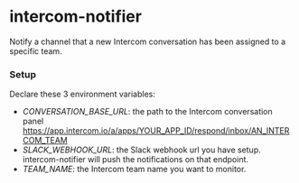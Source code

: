 # intercom-notifier

Notify a channel that a new Intercom conversation has been assigned to a specific team.

### Setup
Declare these 3 environment variables:

+ *CONVERSATION_BASE_URL*: the path to the Intercom conversation panel https://app.intercom.io/a/apps/YOUR_APP_ID/respond/inbox/AN_INTERCOM_TEAM
+ *SLACK_WEBHOOK_URL*: the Slack webhook url you have setup. intercom-notifier will push the notifications on that endpoint.
+ *TEAM_NAME*: the Intercom team name you want to monitor.
